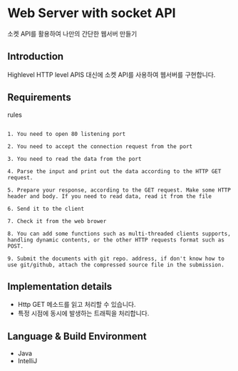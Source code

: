 # Web Server with socket API

소켓 API를 활용하여 나만의 간단한 웹서버 만들기


## Introduction

Highlevel HTTP level APIS 대신에 소켓 API를 사용하여 웹서버를 구현합니다. 


## Requirements

rules
```

1. You need to open 80 listening port

2. You need to accept the connection request from the port

3. You need to read the data from the port

4. Parse the input and print out the data according to the HTTP GET request.

5. Prepare your response, according to the GET request. Make some HTTP header and body. If you need to read data, read it from the file

6. Send it to the client

7. Check it from the web brower

8. You can add some functions such as multi-threaded clients supports, handling dynamic contents, or the other HTTP requests format such as POST.

9. Submit the documents with git repo. address, if don't know how to use git/github, attach the compressed source file in the submission. 

```

## Implementation details

* Http GET 메소드를 읽고 처리할 수 있습니다.
* 특정 시점에 동시에 발생하는 트래픽을 처리합니다.


## Language & Build Environment

* Java
* IntelliJ
